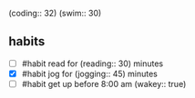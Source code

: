 (coding:: 32)
(swim:: 30) 
## habits

- [ ] #habit read for (reading:: 30) minutes
- [x] #habit jog for (jogging:: 45) minutes
- [ ] #habit get up before 8:00 am (wakey:: true)